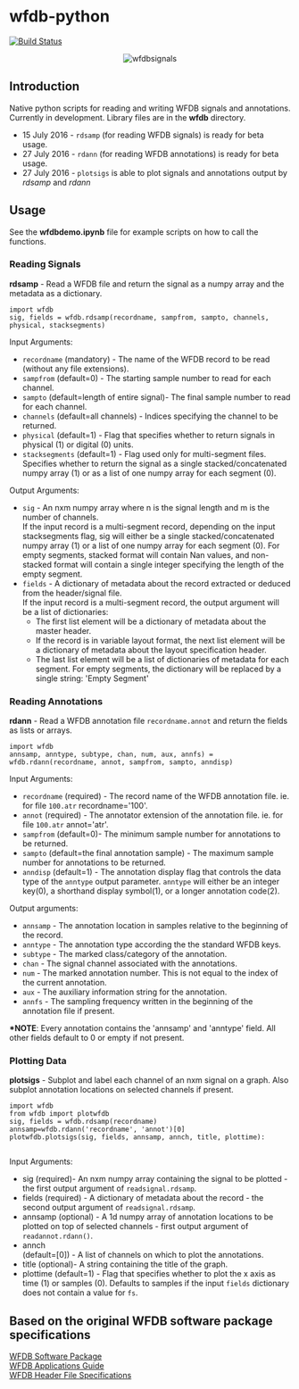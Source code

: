 # wfdb-python

[![Build Status](https://travis-ci.org/MIT-LCP/wfdb-python.svg?branch=master)](https://travis-ci.org/MIT-LCP/wfdb-python)

<p align="center" >
  <img src="https://raw.githubusercontent.com/MIT-LCP/wfdb-python/master/demoimg1.png" alt="wfdbsignals" title="wfdbsignals"/>
</p>

## Introduction
<p>Native python scripts for reading and writing WFDB signals and annotations. Currently in development. Library files are in the <strong>wfdb</strong> directory.</p> 

<ul>
	<li>15 July 2016 - <code>rdsamp</code> (for reading WFDB signals) is ready for beta usage.</li>
	<li>27 July 2016 - <code>rdann</code> (for reading WFDB annotations) is ready for beta usage.</li>
	<li>27 July 2016 - <code>plotsigs</code> is able to plot signals and annotations output by <em>rdsamp</em> and <em>rdann</em></li>
</ul>



## Usage

See the <strong>wfdbdemo.ipynb</strong> file for example scripts on how to call the functions.

### Reading Signals

<strong>rdsamp</strong> - Read a WFDB file and return the signal as a numpy array and the metadata as a dictionary. 

```
import wfdb
sig, fields = wfdb.rdsamp(recordname, sampfrom, sampto, channels, physical, stacksegments) 
```

Input Arguments: 
<ul>
<li><code>recordname</code> (mandatory) - The name of the WFDB record to be read (without any file extensions).</li>
<li><code>sampfrom</code> (default=0) - The starting sample number to read for each channel.</li>
<li><code>sampto</code> (default=length of entire signal)- The final sample number to read for each channel.</li>
<li><code>channels</code> (default=all channels) - Indices specifying the channel to be returned.</li>
<li><code>physical</code> (default=1) - Flag that specifies whether to return signals in physical (1) or digital (0) units.</li>
<li><code>stacksegments</code> (default=1) - Flag used only for multi-segment files. Specifies whether to return the signal as a single stacked/concatenated numpy array (1) or as a list of one numpy array for each segment (0). </li>
</ul>

Output Arguments:
<ul>
	<li><code>sig</code> - An nxm numpy array where n is the signal length and m is the number of channels. <br>If the input record is a multi-segment record, depending on the input stacksegments flag, sig will either be a single stacked/concatenated numpy array (1) or a list of one numpy array for each segment (0). For empty segments, stacked format will contain Nan values, and non-stacked format will contain a single integer specifying the length of the empty segment.</li>
	<li><code>fields</code> - A dictionary of metadata about the record extracted or deduced from the header/signal file. <br>If the input record is a multi-segment record, the output argument will be a list of dictionaries:
	<ul>
		<li>The first list element will be a dictionary of metadata about the master header.</li> 
		<li>If the record is in variable layout format, the next list element will be a dictionary of metadata about the layout specification header.</li>
		<li>The last list element will be a list of dictionaries of metadata for each segment. For empty segments, the dictionary will be replaced by a single string: 'Empty Segment'</li>
	</ul>
</ul>


### Reading Annotations

<strong>rdann</strong> - Read a WFDB annotation file <code>recordname.annot</code> and return the fields as lists or arrays.

```
import wfdb
annsamp, anntype, subtype, chan, num, aux, annfs) = wfdb.rdann(recordname, annot, sampfrom, sampto, anndisp)
```

Input Arguments: 
<ul>
<li><code>recordname</code> (required) - The record name of the WFDB annotation file. ie. for file <code>100.atr</code> recordname='100'.</li>
<li><code>annot</code> (required) - The annotator extension of the annotation file. ie. for file <code>100.atr</code> annot='atr'.</li>
<li><code>sampfrom</code> (default=0)- The minimum sample number for annotations to be returned.</li>
<li><code>sampto</code> (default=the final annotation sample) - The maximum sample number for annotations to be returned.</li>
<li><code>anndisp</code> (default=1) - The annotation display flag that controls the data type of the <code>anntype</code> output parameter. <code>anntype</code> will either be an integer key(0), a shorthand display symbol(1), or a longer annotation code(2).</li>
</ul>

Output arguments: 

<ul>
<li><code>annsamp</code> - The annotation location in samples relative to the beginning of the record.</li>
<li><code>anntype</code> - The annotation type according the the standard WFDB keys.</li>
<li><code>subtype</code> - The marked class/category of the annotation.</li>
<li><code>chan</code> - The signal channel associated with the annotations.</li>
<li><code>num</code> - The marked annotation number. This is not equal to the index of the current annotation.</li>
<li><code>aux</code> - The auxiliary information string for the annotation.</li>
<li><code>annfs</code> - The sampling frequency written in the beginning of the annotation file if present.</li>
</ul>

<strong>*NOTE</strong>: Every annotation contains the 'annsamp' and 'anntype' field. All other fields default to 0 or empty if not present. 


### Plotting Data

<strong>plotsigs</strong> - Subplot and label each channel of an nxm signal on a graph. Also subplot annotation locations on selected channels if present.  

```
import wfdb
from wfdb import plotwfdb
sig, fields = wfdb.rdsamp(recordname)
annsamp=wfdb.rdann('recordname', 'annot')[0]
plotwfdb.plotsigs(sig, fields, annsamp, annch, title, plottime): 
 
```

Input Arguments: 
<ul>
	<li>sig (required)- An nxm numpy array containing the signal to be plotted - the first output argument of <code>readsignal.rdsamp</code>.</li>
	<li>fields (required) - A dictionary of metadata about the record - the second output argument of <code>readsignal.rdsamp</code>.</li>
	<li>annsamp (optional) - A 1d numpy array of annotation locations to be plotted on top of selected channels - first output argument of <code>readannot.rdann()</code>.
	<li>annch</li> (default=[0]) - A list of channels on which to plot the annotations.  
	<li>title (optional)- A string containing the title of the graph.</li>
	<li>plottime (default=1) - Flag that specifies whether to plot the x axis as time (1) or samples (0). Defaults to samples if the input <code>fields</code> dictionary does not contain a value for <code>fs</code>.</li>
</ul>



## Based on the original WFDB software package specifications

[WFDB Software Package](http://physionet.org/physiotools/wfdb.shtml) 
<br>[WFDB Applications Guide](http://physionet.org/physiotools/wag/) 
<br>[WFDB Header File Specifications](https://physionet.org/physiotools/wag/header-5.htm)
